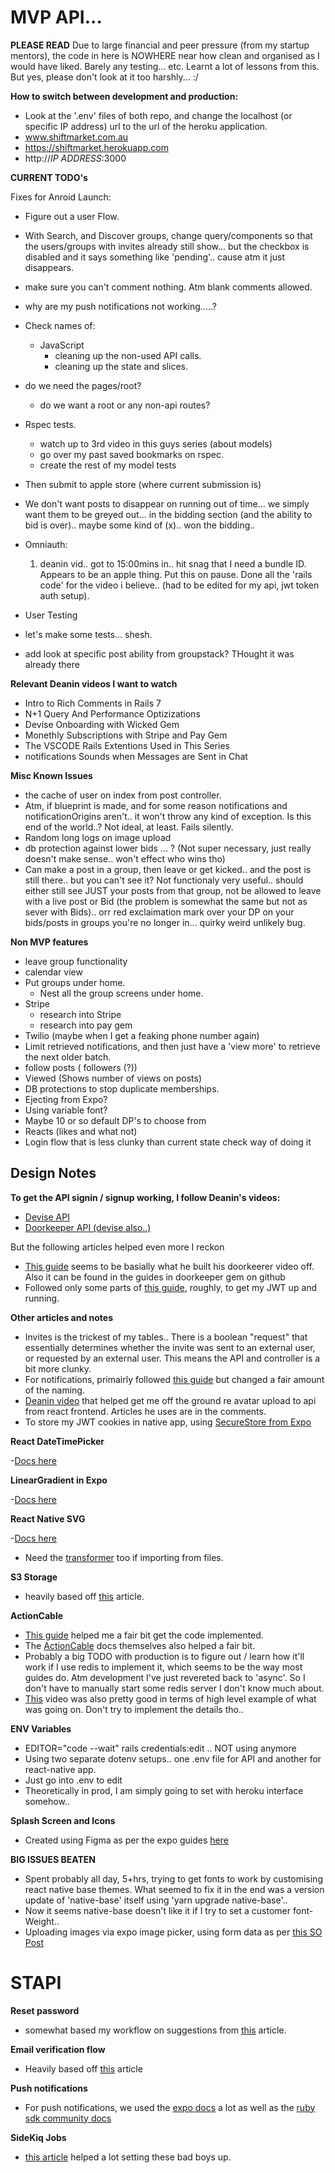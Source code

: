 # MVP API...

**PLEASE READ**
Due to large financial and peer pressure (from my startup mentors), the code in here is NOWHERE near how clean and organised as I would have liked. Barely any testing... etc. Learnt a lot of lessons from this. But yes, please don't look at it too harshly... :/

**How to switch between development and production:**

- Look at the '.env' files of both repo, and change the localhost (or specific IP address) url to the url of the heroku application.
- www.shiftmarket.com.au
- https://shiftmarket.herokuapp.com
- http://_IP ADDRESS_:3000

**CURRENT TODO's**

Fixes for Anroid Launch:

- Figure out a user Flow.
- With Search, and Discover groups, change query/components so that the users/groups with invites already still show... but the checkbox is disabled and it says something like 'pending'.. cause atm it just disappears.
- make sure you can't comment nothing. Atm blank comments allowed.
- why are my push notifications not working.....?
- Check names of:
  - JavaScript
    - cleaning up the non-used API calls.
    - cleaning up the state and slices.
- do we need the pages/root?
  - do we want a root or any non-api routes?
- Rspec tests.
  - watch up to 3rd video in this guys series (about models)
  - go over my past saved bookmarks on rspec.
  - create the rest of my model tests
- Then submit to apple store (where current submission is)
- We don't want posts to disappear on running out of time... we simply want them to be greyed out... in the bidding section (and the ability to bid is over).. maybe some kind of (x).. won the bidding..
- Omniauth:

  1. deanin vid.. got to 15:00mins in.. hit snag that I need a bundle ID. Appears to be an apple thing. Put this on pause. Done all the 'rails code' for the video i believe.. (had to be edited for my api, jwt token auth setup).

- User Testing
- let's make some tests... shesh.
- add look at specific post ability from groupstack? THought it was already there

**Relevant Deanin videos I want to watch**

- Intro to Rich Comments in Rails 7
- N+1 Query And Performance Optizizations
- Devise Onboarding with Wicked Gem
- Monethly Subscriptions with Stripe and Pay Gem
- The VSCODE Rails Extentions Used in This Series
- notifications Sounds when Messages are Sent in Chat

**Misc Known Issues**

- the cache of user on index from post controller.
- Atm, if blueprint is made, and for some reason notifications and notificationOrigins aren't.. it won't throw any kind of exception. Is this end of the world..? Not ideal, at least. Fails silently.
- Random long logs on image upload
- db protection against lower bids ... ? (Not super necessary, just really doesn't make sense.. won't effect who wins tho)
- Can make a post in a group, then leave or get kicked.. and the post is still there.. but you can't see it? Not functionaly very useful.. should either still see JUST your posts from that group, not be allowed to leave with a live post or Bid (the problem is somewhat the same but not as sever with Bids).. orr red exclaimation mark over your DP on your bids/posts in groups you're no longer in... quirky weird unlikely bug.

**Non MVP features**

- leave group functionality
- calendar view
- Put groups under home.
  - Nest all the group screens under home.
- Stripe
  - research into Stripe
  - research into pay gem
- Twilio (maybe when I get a feaking phone number again)
- Limit retrieved notifications, and then just have a 'view more' to retrieve the next older batch.
- follow posts ( followers (?))
- Viewed (Shows number of views on posts)
- DB protections to stop duplicate memberships.
- Ejecting from Expo?
- Using variable font?
- Maybe 10 or so default DP's to choose from
- Reacts (likes and what not)
- Login flow that is less clunky than current state check way of doing it

## Design Notes

**To get the API signin / signup working, I follow Deanin's videos:**

- [Devise API](https://www.youtube.com/watch?v=PqizV5l1yFE&ab_channel=Deanin)
- [Doorkeeper API (devise also..)](https://www.youtube.com/watch?v=Kwm4Edvlqhw&ab_channel=Deanin)

But the following articles helped even more I reckon

- [This guide](https://rubyyagi.com/rails-api-authentication-devise-doorkeeper/) seems to be basially what he built his doorkeerer video off. Also it can be found in the guides in doorkeeper gem on github
- Followed only some parts of [this guide](https://www.bluebash.co/blog/rails-6-7-api-authentication-with-jwt/), roughly, to get my JWT up and running.

**Other articles and notes**

- Invites is the trickest of my tables.. There is a boolean "request" that essentially determines whether the invite was sent to an external user, or requested by an external user. This means the API and controller is a bit more clunky.
- For notifications, primairly followed [this guide](https://tannguyenit95.medium.com/designing-a-notification-system-1da83ca971bc) but changed a fair amount of the naming.
- [Deanin video](https://www.youtube.com/watch?v=_rLMRd676-I&ab_channel=Deanin) that helped get me off the ground re avatar upload to api from react frontend. Articles he uses are in the comments.
- To store my JWT cookies in native app, using [SecureStore from Expo](https://docs.expo.dev/versions/latest/sdk/securestore/)

**React DateTimePicker**

-[Docs here](https://github.com/react-native-datetimepicker/datetimepicker)

**LinearGradient in Expo**

-[Docs here](https://docs.expo.dev/versions/latest/sdk/linear-gradient/#usage)

**React Native SVG**

-[Docs here](https://github.com/react-native-svg/react-native-svg#use-with-svg-files)

- Need the [transformer](https://github.com/kristerkari/react-native-svg-transformer#installation-and-configuration) too if importing from files.

**S3 Storage**

- heavily based off [this](https://www.honeybadger.io/blog/rails-app-aws-s3/) article.

**ActionCable**

- [This guide](https://dev.to/tegandbiscuits/using-action-cable-with-react-native-jk0) helped me a fair bit get the code implemented.
- The [ActionCable](https://guides.rubyonrails.org/action_cable_overview.html) docs themselves also helped a fair bit.
- Probably a big TODO with production is to figure out / learn how it'll work if I use redis to implement it, which seems to be the way most guides do. Atm development I've just revereted back to 'async'. So I don't have to manually start some redis server I don't know much about.
- [This](https://www.youtube.com/watch?v=NwQEZXnVXJ8&ab_channel=SaloniMehta) video was also pretty good in terms of high level example of what was going on. Don't try to implement the details tho..

**ENV Variables**

- EDITOR="code --wait" rails credentials:edit .. NOT using anymore
- Using two separate dotenv setups.. one .env file for API and another for react-native app.
- Just go into .env to edit
- Theoretically in prod, I am simply going to set with heroku interface somehow..

**Splash Screen and Icons**

- Created using Figma as per the expo guides [here](https://docs.expo.dev/guides/app-icons/)

**BIG ISSUES BEATEN**

- Spent probably all day, 5+hrs, trying to get fonts to work by customising react native base themes. What seemed to fix it in the end was a version update of 'native-base' itself using 'yarn upgrade native-base'..
- Now it seems native-base doesn't like it if I try to set a customer font-Weight..
- Uploading images via expo image picker, using form data as per [this SO Post](https://stackoverflow.com/a/46740071/17632294)

# STAPI

**Reset password**

- somewhat based my workflow on suggestions from [this](https://www.truemark.dev/blog/reset-password-in-react-and-rails/) article.

**Email verification flow**

- Heavily based off [this](https://coderwall.com/p/u56rra/ruby-on-rails-user-signup-email-confirmation-tutorial) article

**Push notifications**

- For push notifications, we used the [expo docs](https://docs.expo.dev/push-notifications/push-notifications-setup/) a lot as well as the [ruby sdk community docs](https://github.com/expo-community/expo-server-sdk-ruby)

**SideKiq Jobs**

- [this article](https://prabinpoudel.com.np/articles/setup-active-job-with-sidekiq-in-rails/) helped a lot setting these bad boys up.
